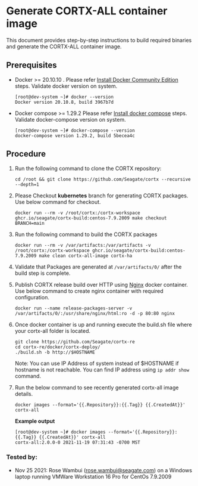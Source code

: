 # Generate CORTX-ALL container image

This document provides step-by-step instructions to build required binaries and generate the CORTX-ALL container image.

## Prerequisites

- Docker >= 20.10.10 . Please refer [Install Docker Community Edition](https://docs.docker.com/engine/install/centos/) steps. Validate docker version on system. 
    ```
    [root@dev-system ~]# docker --version
    Docker version 20.10.8, build 3967b7d
    ```
 - Docker compose >= 1.29.2 Please refer [Install docker compose](https://docs.docker.com/compose/install/) steps. Validate docker-compose version on system.
    ```
    [root@dev-system ~]# docker-compose --version
    docker-compose version 1.29.2, build 5becea4c
    ```
## Procedure

1. Run the following command to clone the CORTX repository:
    ```
    cd /root && git clone https://github.com/Seagate/cortx --recursive --depth=1
    ```
    
2.  Please Checkout **kubernetes** branch for generating CORTX packages. Use below command for checkout. 
    ```
    docker run --rm -v /root/cortx:/cortx-workspace ghcr.io/seagate/cortx-build:centos-7.9.2009 make checkout BRANCH=main
    ```
    
3. Run the following command to build the CORTX packages
   ```
   docker run --rm -v /var/artifacts:/var/artifacts -v /root/cortx:/cortx-workspace ghcr.io/seagate/cortx-build:centos-7.9.2009 make clean cortx-all-image cortx-ha
   ```

5. Validate that Packages are generated at `/var/artifacts/0/` after the build step is complete. 

4. Publish CORTX release build over HTTP using [Nginx](https://hub.docker.com/_/nginx) docker container. Use below command to create nginx container with required configuration. 
    ```
    docker run --name release-packages-server -v /var/artifacts/0/:/usr/share/nginx/html:ro -d -p 80:80 nginx
    ```
5. Once docker container is up and running execute the build.sh file where your cortx-all folder is located.
    ```
    git clone https://github.com/Seagate/cortx-re
    cd cortx-re/docker/cortx-deploy/
    ./build.sh -b http://$HOSTNAME  
    ```
    Note: You can use IP Address of system instead of $HOSTNAME if hostname is not reachable. You can find IP address using `ip addr show` command. 

6. Run the below command to see recently generated cortx-all image details.
    ```
    docker images --format='{{.Repository}}:{{.Tag}} {{.CreatedAt}}' cortx-all
    ```
    **Example output** 
    ```
    [root@dev-system ~]# docker images --format='{{.Repository}}:{{.Tag}} {{.CreatedAt}}' cortx-all
    cortx-all:2.0.0-0 2021-11-19 07:31:43 -0700 MST
    ```
### Tested by:

- Nov 25 2021: Rose Wambui (rose.wambui@seagate.com) on a Windows laptop running VMWare Workstation 16 Pro for CentOs 7.9.2009
